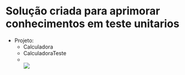 <div>
  <h1>Solução criada para aprimorar conhecimentos em teste unitarios</h1>
  <ul>
    <li>
      Projeto:
      <ul>
        <li>Calculadora</li>
        <li>CalculadoraTeste</li>
        <li><br>
          <img src="https://github.com/Dr141/EstudoTesteUnidade/assets/52454546/f9bea6cc-ea31-4458-ac24-4bcae56f371d"/>
        </li>
      </ul>
    </li>
  </ul>
</div>
